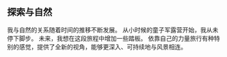## 探索与自然

我与自然的关系随着时间的推移不断发展。
从小时候的童子军露营开始，我从未停下脚步。
未来，我想在这段旅程中增加一些踏板。
依靠自己的力量旅行有种特别的感觉，提供了全新的视角，能够更深入、可持续地与风景相连。
